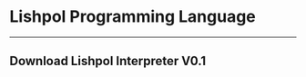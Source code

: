 # Lishpol Programming Language
------------------------------
## Download Lishpol Interpreter V0.1

